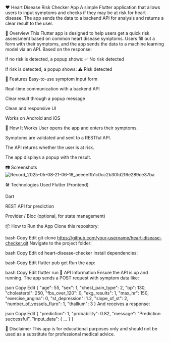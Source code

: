 ❤️ Heart Disease Risk Checker App
A simple Flutter application that allows users to input symptoms and checks if they may be at risk for heart disease. The app sends the data to a backend API for analysis and returns a clear result to the user.

🏥 Overview
This Flutter app is designed to help users get a quick risk assessment based on common heart disease symptoms. Users fill out a form with their symptoms, and the app sends the data to a machine learning model via an API. Based on the response:

If no risk is detected, a popup shows: ✅ No risk detected

If risk is detected, a popup shows: ⚠️ Risk detected

🚀 Features
Easy-to-use symptom input form

Real-time communication with a backend API

Clear result through a popup message

Clean and responsive UI

Works on Android and iOS

🔧 How It Works
User opens the app and enters their symptoms.

Symptoms are validated and sent to a RESTful API.

The API returns whether the user is at risk.

The app displays a popup with the result.

📷 Screenshots
![Record_2025-05-08-21-06-18_aeeeeffb1c0cc2b30fd2f6e289ce37ba](https://github.com/user-attachments/assets/223ce212-1023-4eec-a0e5-a66329b5e7f3)

🛠️ Technologies Used
Flutter (Frontend)

Dart

REST API for prediction

Provider / Bloc (optional, for state management)

📦 How to Run the App
Clone this repository:

bash
Copy
Edit
git clone https://github.com/your-username/heart-disease-checker.git
Navigate to the project folder:

bash
Copy
Edit
cd heart-disease-checker
Install dependencies:

bash
Copy
Edit
flutter pub get
Run the app:

bash
Copy
Edit
flutter run
📡 API Information
Ensure the API is up and running. The app sends a POST request with symptom data like:

json
Copy
Edit
{
  "age": 55,
  "sex": 1,
  "chest_pain_type": 2,
  "bp": 130,
  "cholesterol": 250,
  "fbs_over_120": 0,
  "ekg_results": 1,
  "max_hr": 150,
  "exercise_angina": 0,
  "st_depression": 1.2,
  "slope_of_st": 2,
  "number_of_vessels_fluro": 1,
  "thallium": 3
}
And receives a response:

json
Copy
Edit
{
  "prediction": 1,
  "probability": 0.82,
  "message": "Prediction successful",
  "input_data": { ... }
}


🧠 Disclaimer
This app is for educational purposes only and should not be used as a substitute for professional medical advice.
